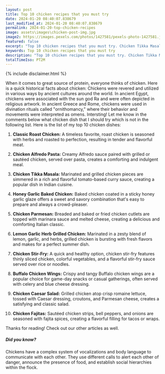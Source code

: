 ```yaml
---
layout: post
title: Top 10 chicken recipes that you must try
date: 2024-01-20 08:40:07.838679
last_modified_at: 2024-01-20 08:40:07.838679
permalink: 2024-01-20-top-chicken-recipes
image: assets\images\chicken-post-img.jpg
image2: https://images.pexels.com/photos/1427581/pexels-photo-1427581.jpeg?auto=compress&cs=tinysrgb&h=650&w=940
featured: false
excerpt: "Top 10 chicken recipes that you must try. Chicken Tikka Masala, Chicken Alfredo Pasta, Classic Roast Chicken made it to out top 10 list. Click to see if your favourite dish made it in top 10"
keywords: Top 10 chicken recipes that you must try
description: "Top 10 chicken recipes that you must try. Chicken Tikka Masala, Chicken Alfredo Pasta, Classic Roast Chicken made it to out top 10 list. Click to see if your favourite dish made it in top 10"
totalTimeIso: PT2M
---
```

{% include disclaimer.html %}

When it comes to great source of protein, everyone thinks of chicken. Here is a quick historical facts about chicken: Chickens were revered and utilized in various ways by ancient cultures around the world. In ancient Egypt, chickens were associated with the sun god Ra and were often depicted in religious artwork. In ancient Greece and Rome, chickens were used in divination rituals called "ornithomancy," where their behavior and movements were interpreted as omens. Intersting! Let me know in the comments below what chicken dish that I should try which is not in the following list. Here is the list of my top 10 chicken dishes:

1. **Classic Roast Chicken:**
   A timeless favorite, roast chicken is seasoned with herbs and roasted to perfection, resulting in tender and flavorful meat.

2. **Chicken Alfredo Pasta:**
   Creamy Alfredo sauce paired with grilled or sautéed chicken, served over pasta, creates a comforting and indulgent meal.

3. **Chicken Tikka Masala:**
   Marinated and grilled chicken pieces are simmered in a rich and flavorful tomato-based curry sauce, creating a popular dish in Indian cuisine.

4. **Honey Garlic Baked Chicken:**
   Baked chicken coated in a sticky honey garlic glaze offers a sweet and savory combination that's easy to prepare and always a crowd-pleaser.

5. **Chicken Parmesan:**
   Breaded and baked or fried chicken cutlets are topped with marinara sauce and melted cheese, creating a delicious and comforting Italian classic.

6. **Lemon Garlic Herb Grilled Chicken:**
   Marinated in a zesty blend of lemon, garlic, and herbs, grilled chicken is bursting with fresh flavors and makes for a perfect summer dish.

7. **Chicken Stir-Fry:**
   A quick and healthy option, chicken stir-fry features thinly sliced chicken, colorful vegetables, and a flavorful stir-fry sauce served over rice or noodles.

8. **Buffalo Chicken Wings:**
   Crispy and tangy Buffalo chicken wings are a popular choice for game-day snacks or casual gatherings, often served with celery and blue cheese dressing.

9. **Chicken Caesar Salad:**
   Grilled chicken atop crisp romaine lettuce, tossed with Caesar dressing, croutons, and Parmesan cheese, creates a satisfying and classic salad.

10. **Chicken Fajitas:**
    Sautéed chicken strips, bell peppers, and onions are seasoned with fajita spices, creating a flavorful filling for tacos or wraps.

Thanks for reading! Check out our other articles as well.

<div class="card" style="margin-bottom:1rem">
  <div class="card-body">
    <h5 class="card-title">Did you know?</h5>
    <p class="card-text">Chickens have a complex system of vocalizations and body language to communicate with each other. They use different calls to alert each other of danger, announce the presence of food, and establish social hierarchies within the flock.</p>
  </div>
</div>